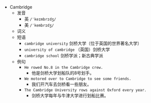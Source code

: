 - Cambridge
  - 发音
    - 英 `/ˈkeɪmbrɪdʒ/`
    - 美 `/ˈkembrɪdʒ/`
  - 词义
  - 短语
    - `cambridge university` 剑桥大学（位于英国的世界著名大学） 
    - `university of cambridge` （英国）剑桥大学 
    - `cambridge school` 剑桥学派；新古典学派 
  - 例句
    - `He rowed No.8 in the Cambridge crew.`
      - 他是剑桥大学划船队的8号划手。
    - `We motored over to Cambridge to see some friends.`
      - 我们开汽车去剑桥看一些朋友。
    - `The Cambridge University rows against Oxford every year.`
      - 剑桥大学每年与牛津大学进行划船比赛。

